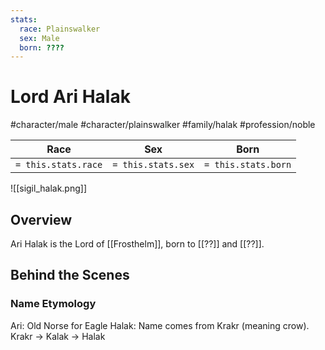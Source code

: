 ```yaml
---
stats:
  race: Plainswalker
  sex: Male
  born: ????
---
```


# Lord Ari Halak
#character/male #character/plainswalker #family/halak  #profession/noble

Race | Sex | Born
-----|-----|-----
`= this.stats.race` | `= this.stats.sex` | `= this.stats.born`

![[sigil_halak.png]]

## Overview
Ari Halak is the Lord of [[Frosthelm]], born to [[??]] and [[??]].

## Behind the Scenes
### Name Etymology
Ari: Old Norse for Eagle
Halak: Name comes from Krakr (meaning crow). Krakr -> Kalak -> Halak